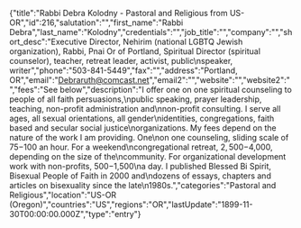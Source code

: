 {"title":"Rabbi Debra Kolodny - Pastoral and Religious from US-OR","id":216,"salutation":"","first_name":"Rabbi Debra","last_name":"Kolodny","credentials":"","job_title":"","company":"","short_desc":"Executive Director, Nehirim (national LGBTQ Jewish organization), Rabbi, Pnai Or of Portland, Spiritual Director (spiritual counselor), teacher, retreat leader, activist, public\nspeaker, writer","phone":"503-841-5449","fax":"","address":"Portland, OR","email":"Debraruth@comcast.net","email2":"","website":"","website2":"","fees":"See below","description":"I offer one on one spiritual counseling to people of all faith persuasions,\npublic speaking, prayer leadership, teaching, non-profit administration and\nnon-profit consulting. I serve all ages, all sexual orientations, all gender\nidentities, congregations, faith based and secular social justice\norganizations. My fees depend on the nature of the work I am providing. One\non one counseling, sliding scale of $75-$100 an hour. For a weekend\ncongregational retreat, $2,500-$4,000, depending on the size of the\ncommunity. For organizational development work with non-profits, $500-$1,500\na day. I published Blessed Bi Spirit, Bisexual People of Faith in 2000 and\ndozens of essays, chapters and articles on bisexuality since the late\n1980s.","categories":"Pastoral and Religious","location":"US-OR (Oregon)","countries":"US","regions":"OR","lastUpdate":"1899-11-30T00:00:00.000Z","type":"entry"}
